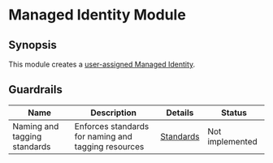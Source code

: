 # Managed Identity Module

## Synopsis

This module creates a [user-assigned Managed Identity](https://docs.microsoft.com/en-us/azure/active-directory/managed-identities-azure-resources/overview).

## Guardrails

| Name | Description | Details | Status |
|--|--|--|--|
| Naming and tagging standards | Enforces standards for naming and tagging resources | [Standards](https://dev.azure.com/SubZeroGroupInc/Project%20Helios/_git/infra-modules?path=%2FSubscription&version=GBdev&_a=readme) |  Not implemented |
